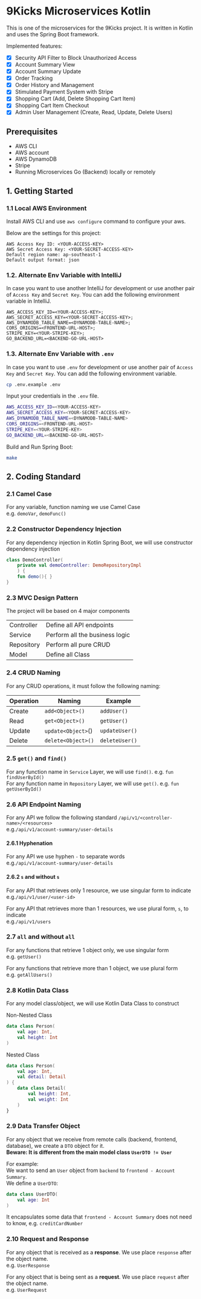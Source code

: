 # 9Kicks Microservices Kotlin

This is one of the microservices for the 9Kicks project. It is written in Kotlin and uses the Spring Boot framework.

Implemented features:

- [x] Security API Filter to Block Unauthorized Access
- [x] Account Summary View
- [x] Account Summary Update
- [x] Order Tracking
- [x] Order History and Management
- [x] Stimulated Payment System with Stripe
- [x] Shopping Cart (Add, Delete Shopping Cart Item)
- [x] Shopping Cart Item Checkout
- [x] Admin User Management (Create, Read, Update, Delete Users)

## Prerequisites

- AWS CLI
- AWS account
- AWS DynamoDB
- Stripe
- Running Microservices Go (Backend) locally or remotely

## 1. Getting Started

### 1.1 Local AWS Environment
Install AWS CLI and use `aws configure` command to configure your aws.

 Below are the settings for this project:
```
AWS Access Key ID: <YOUR-ACCESS-KEY>
AWS Secret Access Key: <YOUR-SECRET-ACCESS-KEY>
Default region name: ap-southeast-1
Default output format: json
```

### 1.2. Alternate Env Variable with IntelliJ
In case you want to use another IntelliJ for development or use another pair of `Access Key` and `Secret Key`.
You can add the following environment variable in IntelliJ.
```
AWS_ACCESS_KEY_ID=<YOUR-ACCESS-KEY>;
AWS_SECRET_ACCESS_KEY=<YOUR-SECRET-ACCESS-KEY>;
AWS_DYNAMODB_TABLE_NAME=<DYNAMODB-TABLE-NAME>;
CORS_ORIGINS=<FRONTEND-URL-HOST>;
STRIPE_KEY=<YOUR-STRIPE-KEY>;
GO_BACKEND_URL=<BACKEND-GO-URL-HOST>
```

### 1.3. Alternate Env Variable with `.env`
In case you want to use `.env` for development or use another pair of `Access Key` and `Secret Key`.
You can add the following environment variable.

```bash
cp .env.example .env
```

Input your credentials in the `.env` file.

```bash
AWS_ACCESS_KEY_ID=<YOUR-ACCESS-KEY>
AWS_SECRET_ACCESS_KEY=<YOUR-SECRET-ACCESS-KEY>
AWS_DYNAMODB_TABLE_NAME=<DYNAMODB-TABLE-NAME>
CORS_ORIGINS=<FRONTEND-URL-HOST>
STRIPE_KEY=<YOUR-STRIPE-KEY>
GO_BACKEND_URL=<BACKEND-GO-URL-HOST>
```

Build and Run Spring Boot:

```bash
make
```

## 2. Coding Standard

### 2.1 Camel Case
For any variable, function naming we use Camel Case
<br>e.g. `demoVar`, `demoFunc()`

### 2.2 Constructor Dependency Injection
For any dependency injection in Kotlin Spring Boot, we will use constructor dependency injection
```kotlin
class DemoController(
    private val demoController: DemoRepositoryImpl
    ) {
    fun demo(){ }
}
```
### 2.3 MVC Design Pattern
The project will be based on 4 major components

<table>
<tr>
    <td>Controller</td>
    <td>Define all API endpoints</td>
</tr>
<tr>
    <td>Service</td>
    <td>Perform all the business logic</td>
</tr>
<tr>
    <td>Repository</td>
    <td>Perform all pure CRUD</td>
</tr>
<tr>
    <td>Model</td>
    <td>Define all Class</td>
</tr>
</table>

### 2.4 CRUD Naming
For any CRUD operations, it must follow the following naming:

| Operation | Naming             | Example        |
|-----------|--------------------|----------------|
| Create    | `add<Object>()`    | `addUser()`    |
| Read      | `get<Object>()`    | `getUser()`    |
| Update    | `update<Object>`() | `updateUser()` |
| Delete    | `delete<Object>()` | `deleteUser()` |

### 2.5 `get()` and `find()`
For any function name in `Service` Layer, we will use `find()`.
e.g. `fun findUserById()`
<br>
For any function name in `Repository` Layer, we will use `get()`.
e.g. `fun getUserById()`

### 2.6 API Endpoint Naming
For any API we follow the following standard `/api/v1/<controller-name>/<resources>`
<br>e.g.`/api/v1/account-summary/user-details`
#### 2.6.1 Hyphenation
For any API we use hyphen `-` to separate words
<br>e.g.`/api/v1/account-summary/user-details`

#### 2.6.2 `s` and without `s`
For any API that retrieves only 1 resource, we use singular form to indicate
<br>e.g.`/api/v1/user/<user-id>`

For any API that retrieves more than 1 resources, we use plural form, `s`, to indicate
<br>e.g.`/api/v1/users`

### 2.7 `all` and without `all`
For any functions that retrieve 1 object only, we use singular form
<br>e.g. `getUser()`

For any functions that retrieve more than 1 object, we use plural form
<br>e.g. `getAllUsers()`


### 2.8 Kotlin Data Class
For any model class/object, we will use Kotlin Data Class to construct

Non-Nested Class
```kotlin
data class Person(
    val age: Int,
    val height: Int
)
```
Nested Class
```kotlin
data class Person(
    val age: Int,
    val detail: Detail
) {
    data class Detail(
        val height: Int,
        val weight: Int
    )
}
```

### 2.9 Data Transfer Object
For any object that we receive from remote calls (backend, frontend, database),
we create a `DTO` object for it.<br>
**Beware: It is different from the main model class `UserDTO != User`**

For example:<br>
We want to send an `User` object from `backend` to `frontend - Account Summary`.<br>
We define a `UserDTO`:
```kotlin
data class UserDTO(
    val age: Int
)
```
It encapsulates some data that `frontend - Account Summary` does not need to know, e.g. `creditCardNumber`

### 2.10 Request and Response
For any object that is received as a **response**. We use place `response` after the object name.<br>
e.g. `UserResponse`

For any object that is being sent as a **request**. We use place `request` after the object name.<br>
e.g. `UserRequest`
